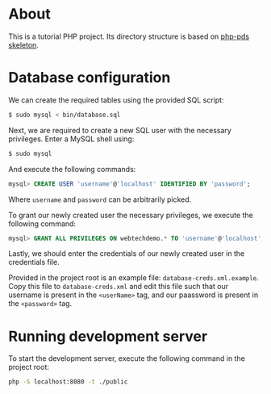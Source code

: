# About

This is a tutorial PHP project.
Its directory structure is based on
[php-pds skeleton](https://github.com/php-pds/skeleton).

# Database configuration

We can create the required tables using the provided SQL script:

```bash
$ sudo mysql < bin/database.sql
```

Next, we are required to create a new SQL user with the necessary privileges.
Enter a MySQL shell using:

```bash
$ sudo mysql
```

And execute the following commands:

```sql
mysql> CREATE USER 'username'@'localhost' IDENTIFIED BY 'password';
```

Where `username` and `password` can be arbitrarily picked.

To grant our newly created user the necessary privileges,
we execute the following command:

```sql
mysql> GRANT ALL PRIVILEGES ON webtechdemo.* TO 'username'@'localhost';
```

Lastly, we should enter the credentials of our newly created user in the
credentials file.

Provided in the project root is an example file: `database-creds.xml.example`.
Copy this file to `database-creds.xml` and edit this file such that our username
is present in the `<userName>` tag, and our paassword is present in the `<password>`
tag.

# Running development server

To start the development server,
execute the following command in the project root:

```bash
php -S localhost:8080 -t ./public
```
